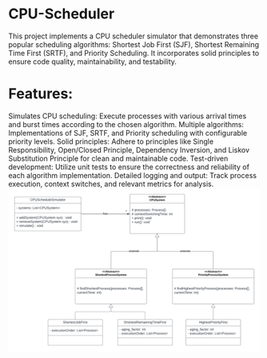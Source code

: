 # CPU-Scheduler
This project implements a CPU scheduler simulator that demonstrates three popular scheduling algorithms: Shortest Job First (SJF), Shortest Remaining Time First (SRTF), and Priority Scheduling. 
It incorporates solid principles to ensure code quality, maintainability, and testability.
# Features:
Simulates CPU scheduling: Execute processes with various arrival times and burst times according to the chosen algorithm.
Multiple algorithms: Implementations of SJF, SRTF, and Priority scheduling with configurable priority levels.
Solid principles: Adhere to principles like Single Responsibility, Open/Closed Principle, Dependency Inversion, and Liskov Substitution Principle for clean and maintainable code.
Test-driven development: Utilize unit tests to ensure the correctness and reliability of each algorithm implementation.
Detailed logging and output: Track process execution, context switches, and relevant metrics for analysis.
!["UML Diagram"](/cpu-scheduler.png)
